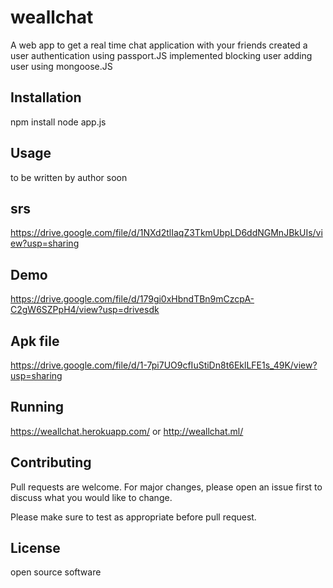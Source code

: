 # weallchat 
A web app to get a real time chat application with your friends
created a user authentication using passport.JS
implemented blocking user adding user using mongoose.JS


## Installation

npm install 
node app.js

## Usage

to be written by author soon

## srs

https://drive.google.com/file/d/1NXd2tlIaqZ3TkmUbpLD6ddNGMnJBkUIs/view?usp=sharing

## Demo
https://drive.google.com/file/d/179gi0xHbndTBn9mCzcpA-C2gW6SZPpH4/view?usp=drivesdk


## Apk file
https://drive.google.com/file/d/1-7pi7UO9cfIuStiDn8t6EklLFE1s_49K/view?usp=sharing

## Running
https://weallchat.herokuapp.com/
or 
http://weallchat.ml/

## Contributing
Pull requests are welcome. For major changes, please open an issue first to discuss what you would like to change.

Please make sure to test as appropriate before pull request.

## License
open source software 
